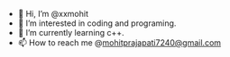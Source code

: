 - 👋 Hi, I’m @xxmohit
- 👀 I’m interested in coding and programing.
- 🌱 I’m currently learning c++.
- 📫 How to reach me  @mohitprajapati7240@gmail.com

<!---
xxmohit/xxmohit is a ✨ special ✨ repository because its `README.md` (this file) appears on your GitHub profile.
You can click the Preview link to take a look at your changes.
--->
